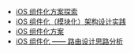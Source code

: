 * [iOS 组件化方案探索](./Bang/Band.md)
* [iOS 组件化（模块化）架构设计实践](./Component1/Component.md)
* [iOS 组件化方案](./ComponentWay/ComponentWay.md)
* [iOS 组件化 —— 路由设计思路分析](./ice/component.md)

